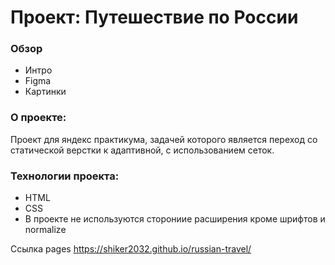 # Проект: Путешествие по России

### Обзор
* Интро
* Figma
* Картинки

### О проекте:

Проект для яндекс практикума, задачей которого является переход со статической верстки к адаптивной, с использованием сеток.
### Технологии проекта:
* HTML
* CSS
* В проекте не используются сторониие расширения кроме шрифтов и normalize

Ссылка pages https://shiker2032.github.io/russian-travel/
